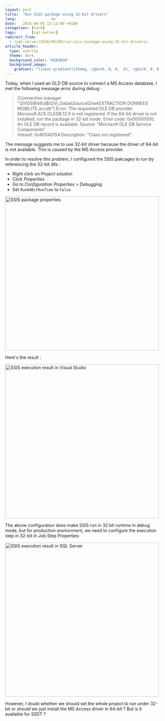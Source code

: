 ```yaml
---
layout: post
title:  "Run SSIS package using 32-bit drivers"
lang:                en
date:   2016-04-05 13:13:00 +0100
categories: [tech]
tags:       [sql-server]
redirect_from:
  - /sql-server/2016/04/05/run-ssis-package-using-32-bit-drivers/
article_header:
  type: overlay
  theme: dark
  background_color: "#203028"
  background_image:
    gradient: "linear-gradient(135deg, rgba(0, 0, 0, .6), rgba(0, 0, 0, .4))"
---
```


Today, when I used an OLD DB source to connect a MS Access database, I met the 
following message error during debug :

> [Connection manager "\\DVDSIB46\d$\DVI_Datas\Source\Dise\EXTRACTION DONNEES 
MOBILITE.accdb"] Error: The requested OLE DB provider Microsoft.ACE.OLEDB.12.0 
is not registered. If the 64-bit driver is not installed, run the package in 
32-bit mode. Error code: 0x00000000.
An OLE DB record is available.  Source: "Microsoft OLE DB Service Components"  
Hresult: 0x80040154  Description: "Class not registered".

The message suggests me to use 32-bit driver because the driver of 64-bit is not 
available. This is caused by the MS Access provider. 

In order to resolve this problem, I configured the SSIS pakcages to run by
referencing the 32-bit dlls : 

<!--more-->

* Right click on _Project solution_
* Click _Properties_
* Go to _Configuration Properties_ > _Debugging_
* Set `Run64BitRunTime` to `False`

<img src="{{ site.url }}/assets/20160405-solution-properties.png" width="500" alt="SSIS package properties">

Here's the result :

<img src="{{ site.url }}/assets/20160405-result.png" width="500" alt="SSIS execution result in Visual Studio">

The above configuration does make SSIS run in 32 bit runtime in debug mode, but for production environment, we need 
to configure the execution step in 32-bit in Job Step Properties:

<img src="{{ site.url }}/assets/20160405-solution-properties-2.png" width="500" alt="SSIS execution result in SQL Server">

However, I doubt whether we should set the whole project to run under 32-bit or
should we just install the MS Access driver in 64-bit ? But is it available for 
SSDT ?
